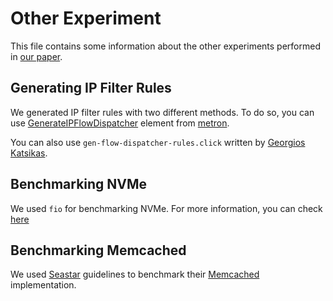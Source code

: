# Other Experiment

This file contains some information about the other experiments performed in [our paper][ddio-atc-paper].

## Generating IP Filter Rules

We generated IP filter rules with two different methods. To do so, you can use [GenerateIPFlowDispatcher][gen-ip-flows] element from [metron][metron-repo].

You can also use `gen-flow-dispatcher-rules.click` written by [Georgios Katsikas][georgios-github].

## Benchmarking NVMe

We used `fio` for benchmarking NVMe. For more information, you can check [here][nvme-benchmark]

[nvme-benchmark]: https://wiki.mikejung.biz/Benchmarking

## Benchmarking Memcached

We used [Seastar][seastar-page] guidelines to benchmark their [Memcached][seastar-memcached] implementation.

[seastar-page]: http://seastar.io/
[seastar-memcached]: https://github.com/scylladb/seastar/wiki/Memcached-Benchmark

[ddio-atc-paper]: https://people.kth.se/~farshin/documents/ddio-atc20.pdf
[metron-repo]: https://github.com/tbarbette/fastclick/tree/metron
[gen-ip-flows]: https://github.com/tbarbette/fastclick/blob/metron/elements/ip/generateipflowdispatcher.hh
[georgios-github]: https://github.com/gkatsikas

